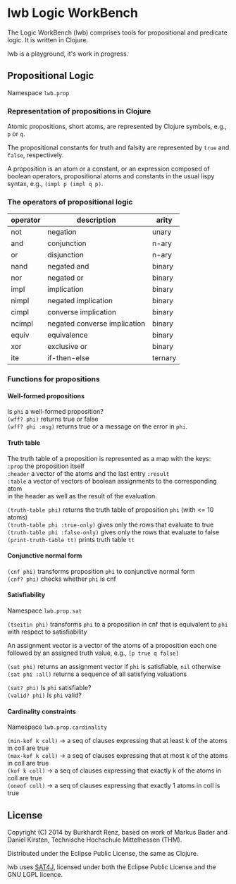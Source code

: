 # lwb Logic WorkBench

The Logic WorkBench (lwb) comprises tools for propositional and
predicate logic. It is written in Clojure.

lwb is a playground, it's work in progress.

## Propositional Logic

Namespace `lwb.prop` 

### Representation of propositions in Clojure

Atomic propositions, short atoms, are represented by Clojure symbols,
e.g., `p` or `q`.

The propositional constants for truth and falsity are represented
by `true` and `false`, respectively.

A proposition is an atom or a constant, or an expression composed
of boolean operators, propositional atoms and constants in the usual
lispy syntax, e.g., `(impl p (impl q p)`.

### The operators of propositional logic

operator | description | arity
-------- | ----------- | -----
not | negation | unary
and | conjunction | n-ary
or | disjunction | n-ary
nand | negated and | binary
nor | negated or | binary
impl | implication | binary
nimpl | negated implication | binary
cimpl | converse implication | binary
ncimpl | negated converse implication | binary
equiv | equivalence | binary
xor | exclusive or | binary
ite | if-then-else | ternary

### Functions for propositions

#### Well-formed propositions

Is `phi` a well-formed proposition?   
`(wff? phi)` returns true or false   
`(wff? phi :msg)` returns true or a message on the error in `phi`.   

#### Truth table

The truth table of a proposition is represented as a map with the keys:   
`:prop`  the proposition itself   
`:header` a vector of the atoms and the last entry `:result`   
`:table` a vector of vectors of boolean assignments to the corresponding atom   
         in the header as well as the result of the evaluation.   
         
`(truth-table phi)` returns the truth table of proposition `phi` (with <= 10 atoms)   
`(truth-table phi :true-only)` gives only the rows that evaluate to true   
`(truth-table phi :false-only)` gives only the rows that evaluate to false   
`(print-truth-table tt)` prints truth table `tt`  

#### Conjunctive normal form

`(cnf phi)` transforms proposition `phi` to conjunctive normal form   
`(cnf? phi)` checks whether `phi` is cnf

#### Satisfiability 

Namespace `lwb.prop.sat`

`(tseitin phi)` transforms `phi` to a proposition in cnf that is equivalent 
to `phi` with respect to satisfiability
     
An assignment vector is a vector of the atoms of a proposition each one
followed by an assigned truth value, e.g., `[p true q false]`      

`(sat phi)` returns an assignment vector if `phi` is satisfiable, `nil` otherwise   
`(sat phi :all)` returns a sequence of all satisfying valuations   

`(sat? phi)` Is `phi` satisfiable?    
`(valid? phi)` Is `phi` valid?

#### Cardinality constraints 

Namespace `lwb.prop.cardinality`

`(min-kof k coll)` -> a seq of clauses expressing that  at least k of the atoms in coll are true    
`(max-kof k coll)` -> a seq of clauses expressing that  at most k of the atoms in coll are true    
`(kof k coll)` -> a seq of clauses expressing that exactly k of the atoms in coll are true    
`(oneof coll)` -> a seq of clauses expressing that exactly 1 atoms in coll is true


## License

Copyright (C) 2014 by Burkhardt Renz, based on work of Markus Bader and
Daniel Kirsten, Technische Hochschule Mittelhessen (THM).

Distributed under the Eclipse Public License, the same as Clojure.

lwb uses [SAT4J](http://www.sat4j.org), licensed under both the Eclipse Public License and the 
GNU LGPL licence.
